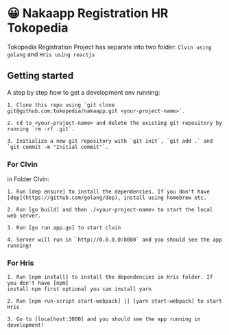 # 😀 Nakaapp Registration HR Tokopedia

Tokopedia Registration Project has separate into two folder: 
`Clvin using golang` and `Hris using reactjs`

## Getting started
A step by step how to get a development env running:
```
1. Clone this repo using `git clone git@github.com:tokopedia/nakaapp.git <your-project-name>`.

2. cd to <your-project-name> and delete the existing git repository by running `rm -rf .git`.

3. Initialize a new git repository with `git init`, `git add .` and `git commit -m "Initial commit"`.
```
### For Clvin
in Folder Clvin:
```
1. Run [dep ensure] to install the dependencies. If you don't have [dep](https://github.com/golang/dep), install using homebrew etc.

2. Run [go build] and then ./<your-project-name> to start the local web server.

3. Run [go run app.go] to start clvin

4. Server will run in `http://0.0.0.0:8080` and you should see the app running!
```

### For Hris
```
1. Run [npm install] to install the dependencies in Hris folder. If you don't have [npm]
install npm first optional you can install yarn

2. Run [npm run-script start-webpack] || [yarn start-webpack] to start Hris

3. Go to [localhost:3000] and you should see the app running in development!
```
